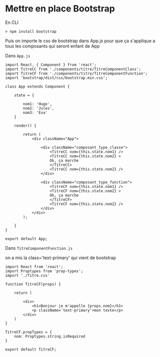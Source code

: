 # Mettre en place Bootstrap

En CLI 

    > npm install bootstrap

Puis on importe le css de bootstrap dans App.js pour que ça s'applique a tous les composants qui seront enfant de App

Dans `App.js`


    import React, { Component } from 'react';
    import TitreCC from './components/titre/TitreComponentClass';
    import TitreCF from './components/titre/TitreComponentFunction';
    import 'bootstrap/dist/css/bootstrap.min.css';

    class App extends Component {

        state = {

            nom1: 'Hugo',
            nom2: 'Jules',
            nom3: 'Eva'
        }

        render() {

            return (
                <div className="App">

                    <div className="composant_type_classe">
                        <TitreCC nom={this.state.nom1} />
                        <TitreCC nom={this.state.nom2} >
                        Ok, ça marche
                        </TitreCC>
                        <TitreCC nom={this.state.nom2} />
                    </div>

                    <div className="composant_type_function">
                        <TitreCF nom={this.state.nom1} />
                        <TitreCF nom={this.state.nom2} >
                        Ok, ça marche
                        </TitreCF>
                        <TitreCF nom={this.state.nom2} />
                    </div>
                </div>
            );
            
        }
    }

    export default App;



Dans `TitreComponentFunction.js`

on a mis la class='text-primary' qui vient de bootstrap

    import React from 'react';
    import Proptypes from 'prop-types';
    import './Titre.css'

    function TitreCF(props) {
        
        return (

            <div>
                <h1>Bonjour je m'appelle {props.nom}</h1>
                <p className='text-primary'>mon texte</p>
            </div>
        )
    }

    TitreCF.propTypes = {
        nom: Proptypes.string.isRequired
    }

    export default TitreCF;